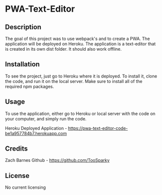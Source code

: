 # PWA-Text-Editor

## Description

The goal of this project was to use webpack's and to create a PWA. The application will be deployed on Heroku. The application is a text-editor that is created in its own dist folder. It should also work offline.

## Installation

To see the project, just go to Heroku where it is deployed. To install it, clone the code, and run it on the local server. Make sure to install all of the required npm packages.

## Usage

To use the application, either go to Heroku or local server with the code on your computer, and simply run the code.

Heroku Deployed Application - https://pwa-text-editor-code-be1a957784b7.herokuapp.com

## Credits

Zach Barnes Github - https://github.com/TooSparky

## License

No current licensing
